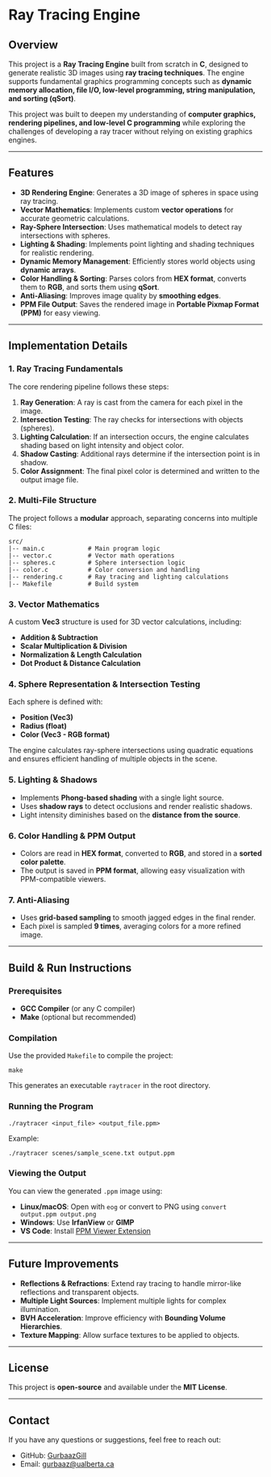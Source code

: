 # Ray Tracing Engine

## Overview
This project is a **Ray Tracing Engine** built from scratch in **C**, designed to generate realistic 3D images using **ray tracing techniques**. The engine supports fundamental graphics programming concepts such as **dynamic memory allocation, file I/O, low-level programming, string manipulation, and sorting (qSort)**.

This project was built to deepen my understanding of **computer graphics, rendering pipelines, and low-level C programming** while exploring the challenges of developing a ray tracer without relying on existing graphics engines.

---

## Features
- **3D Rendering Engine**: Generates a 3D image of spheres in space using ray tracing.
- **Vector Mathematics**: Implements custom **vector operations** for accurate geometric calculations.
- **Ray-Sphere Intersection**: Uses mathematical models to detect ray intersections with spheres.
- **Lighting & Shading**: Implements point lighting and shading techniques for realistic rendering.
- **Dynamic Memory Management**: Efficiently stores world objects using **dynamic arrays**.
- **Color Handling & Sorting**: Parses colors from **HEX format**, converts them to **RGB**, and sorts them using **qSort**.
- **Anti-Aliasing**: Improves image quality by **smoothing edges**.
- **PPM File Output**: Saves the rendered image in **Portable Pixmap Format (PPM)** for easy viewing.

---

## Implementation Details
### 1. Ray Tracing Fundamentals
The core rendering pipeline follows these steps:
1. **Ray Generation**: A ray is cast from the camera for each pixel in the image.
2. **Intersection Testing**: The ray checks for intersections with objects (spheres).
3. **Lighting Calculation**: If an intersection occurs, the engine calculates shading based on light intensity and object color.
4. **Shadow Casting**: Additional rays determine if the intersection point is in shadow.
5. **Color Assignment**: The final pixel color is determined and written to the output image file.

### 2. Multi-File Structure
The project follows a **modular** approach, separating concerns into multiple C files:
```
src/
|-- main.c            # Main program logic
|-- vector.c          # Vector math operations
|-- spheres.c         # Sphere intersection logic
|-- color.c           # Color conversion and handling
|-- rendering.c       # Ray tracing and lighting calculations
|-- Makefile          # Build system
```

### 3. Vector Mathematics
A custom **Vec3** structure is used for 3D vector calculations, including:
- **Addition & Subtraction**
- **Scalar Multiplication & Division**
- **Normalization & Length Calculation**
- **Dot Product & Distance Calculation**

### 4. Sphere Representation & Intersection Testing
Each sphere is defined with:
- **Position (Vec3)**
- **Radius (float)**
- **Color (Vec3 - RGB format)**

The engine calculates ray-sphere intersections using quadratic equations and ensures efficient handling of multiple objects in the scene.

### 5. Lighting & Shadows
- Implements **Phong-based shading** with a single light source.
- Uses **shadow rays** to detect occlusions and render realistic shadows.
- Light intensity diminishes based on the **distance from the source**.

### 6. Color Handling & PPM Output
- Colors are read in **HEX format**, converted to **RGB**, and stored in a **sorted color palette**.
- The output is saved in **PPM format**, allowing easy visualization with PPM-compatible viewers.

### 7. Anti-Aliasing
- Uses **grid-based sampling** to smooth jagged edges in the final render.
- Each pixel is sampled **9 times**, averaging colors for a more refined image.

---

## Build & Run Instructions
### Prerequisites
- **GCC Compiler** (or any C compiler)
- **Make** (optional but recommended)

### Compilation
Use the provided `Makefile` to compile the project:
```
make
```
This generates an executable `raytracer` in the root directory.

### Running the Program
```
./raytracer <input_file> <output_file.ppm>
```
Example:
```
./raytracer scenes/sample_scene.txt output.ppm
```

### Viewing the Output
You can view the generated `.ppm` image using:
- **Linux/macOS**: Open with `eog` or convert to PNG using `convert output.ppm output.png`
- **Windows**: Use **IrfanView** or **GIMP**
- **VS Code**: Install [PPM Viewer Extension](https://marketplace.visualstudio.com/items?itemName=ngtystr.ppm-pgm-viewer-for-vscode)

---

## Future Improvements
- **Reflections & Refractions**: Extend ray tracing to handle mirror-like reflections and transparent objects.
- **Multiple Light Sources**: Implement multiple lights for complex illumination.
- **BVH Acceleration**: Improve efficiency with **Bounding Volume Hierarchies**.
- **Texture Mapping**: Allow surface textures to be applied to objects.

---

## License
This project is **open-source** and available under the **MIT License**.

---

## Contact
If you have any questions or suggestions, feel free to reach out:
- GitHub: [GurbaazGill](https://github.com/GurbaazGill)
- Email: gurbaaz@ualberta.ca

